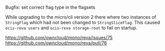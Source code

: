 Bugfix: set correct flag type in the flagsets

While upgrading to the micro/cli version 2 there where two instances of `StringFlag`
which had not been changed to `StringSliceFlag`.
This caused `ocis-reva users` and `ocis-reva storage-root` to fail on startup.

https://github.com/owncloud/mono/reva/issues/75
https://github.com/owncloud/mono/reva/pull/76
